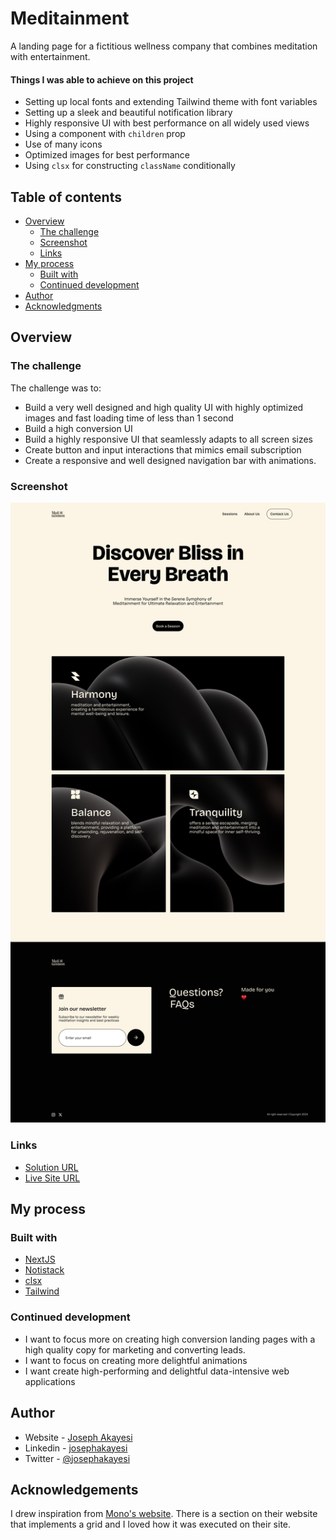 # Meditainment

A landing page for a fictitious wellness company that combines meditation with entertainment.

#### Things I was able to achieve on this project

- Setting up local fonts and extending Tailwind theme with font variables
- Setting up a sleek and beautiful notification library
- Highly responsive UI with best performance on all widely used views
- Using a component with `children` prop
- Use of many icons
- Optimized images for best performance
- Using `clsx` for constructing `className` conditionally

## Table of contents

- [Overview](#overview)
  - [The challenge](#the-challenge)
  - [Screenshot](#screenshot)
  - [Links](#links)
- [My process](#my-process)
  - [Built with](#built-with)
  - [Continued development](#continued-development)
- [Author](#author)
- [Acknowledgments](#acknowledgments)

## Overview

### The challenge

The challenge was to:

- Build a very well designed and high quality UI with highly optimized images and fast loading time of less than 1 second
- Build a high conversion UI
- Build a highly responsive UI that seamlessly adapts to all screen sizes
- Create button and input interactions that mimics email subscription
- Create a responsive and well designed navigation bar with animations.

### Screenshot

![](./public/images/meditainment-ui.jpg)

### Links

- [Solution URL](https://github.com/josephakayesi/meditainment/)
- [Live Site URL](https://meditainment.vercel.app/)

## My process

### Built with

- [NextJS](https://nextjs.org/)
- [Notistack](https://notistack.com/)
- [clsx](https://www.npmjs.com/package/clsx)
- [Tailwind](https://tailwindcss.com/)

### Continued development

- I want to focus more on creating high conversion landing pages with a high quality copy for marketing and converting leads.
- I want to focus on creating more delightful animations
- I want create high-performing and delightful data-intensive web applications

## Author

- Website - [Joseph Akayesi](https://www.josephakayesi.com)
- Linkedin - [josephakayesi](https://www.linkedin.com/in/josephakayesi/)
- Twitter - [@josephakayesi](https://www.twitter.com/josepakayesi)

## Acknowledgements

I drew inspiration from [Mono's website](https://mono.co/). There is a section on their website that implements a grid and I loved how it was executed on their site.
